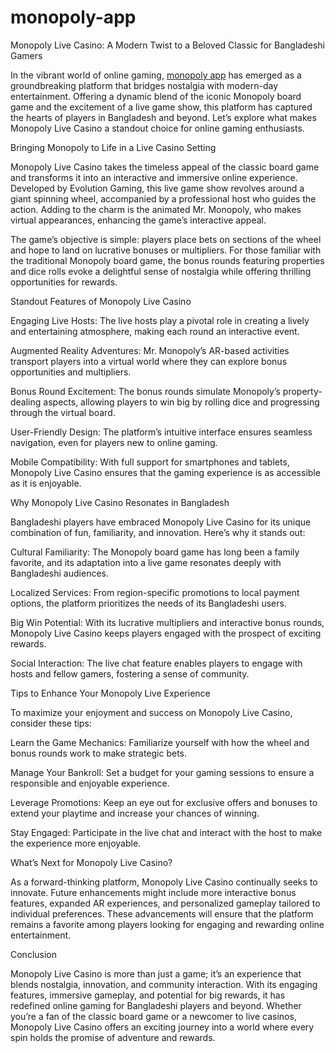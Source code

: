 # monopoly-app
Monopoly Live Casino: A Modern Twist to a Beloved Classic for Bangladeshi Gamers

In the vibrant world of online gaming, <a href=https://monopoly-live-casino.com/app/>monopoly app</a> has emerged as a groundbreaking platform that bridges nostalgia with modern-day entertainment. Offering a dynamic blend of the iconic Monopoly board game and the excitement of a live game show, this platform has captured the hearts of players in Bangladesh and beyond. Let’s explore what makes Monopoly Live Casino a standout choice for online gaming enthusiasts.

Bringing Monopoly to Life in a Live Casino Setting

Monopoly Live Casino takes the timeless appeal of the classic board game and transforms it into an interactive and immersive online experience. Developed by Evolution Gaming, this live game show revolves around a giant spinning wheel, accompanied by a professional host who guides the action. Adding to the charm is the animated Mr. Monopoly, who makes virtual appearances, enhancing the game’s interactive appeal.

The game’s objective is simple: players place bets on sections of the wheel and hope to land on lucrative bonuses or multipliers. For those familiar with the traditional Monopoly board game, the bonus rounds featuring properties and dice rolls evoke a delightful sense of nostalgia while offering thrilling opportunities for rewards.

Standout Features of Monopoly Live Casino

Engaging Live Hosts: The live hosts play a pivotal role in creating a lively and entertaining atmosphere, making each round an interactive event.

Augmented Reality Adventures: Mr. Monopoly’s AR-based activities transport players into a virtual world where they can explore bonus opportunities and multipliers.

Bonus Round Excitement: The bonus rounds simulate Monopoly’s property-dealing aspects, allowing players to win big by rolling dice and progressing through the virtual board.

User-Friendly Design: The platform’s intuitive interface ensures seamless navigation, even for players new to online gaming.

Mobile Compatibility: With full support for smartphones and tablets, Monopoly Live Casino ensures that the gaming experience is as accessible as it is enjoyable.

Why Monopoly Live Casino Resonates in Bangladesh

Bangladeshi players have embraced Monopoly Live Casino for its unique combination of fun, familiarity, and innovation. Here’s why it stands out:

Cultural Familiarity: The Monopoly board game has long been a family favorite, and its adaptation into a live game resonates deeply with Bangladeshi audiences.

Localized Services: From region-specific promotions to local payment options, the platform prioritizes the needs of its Bangladeshi users.

Big Win Potential: With its lucrative multipliers and interactive bonus rounds, Monopoly Live Casino keeps players engaged with the prospect of exciting rewards.

Social Interaction: The live chat feature enables players to engage with hosts and fellow gamers, fostering a sense of community.

Tips to Enhance Your Monopoly Live Experience

To maximize your enjoyment and success on Monopoly Live Casino, consider these tips:

Learn the Game Mechanics: Familiarize yourself with how the wheel and bonus rounds work to make strategic bets.

Manage Your Bankroll: Set a budget for your gaming sessions to ensure a responsible and enjoyable experience.

Leverage Promotions: Keep an eye out for exclusive offers and bonuses to extend your playtime and increase your chances of winning.

Stay Engaged: Participate in the live chat and interact with the host to make the experience more enjoyable.

What’s Next for Monopoly Live Casino?

As a forward-thinking platform, Monopoly Live Casino continually seeks to innovate. Future enhancements might include more interactive bonus features, expanded AR experiences, and personalized gameplay tailored to individual preferences. These advancements will ensure that the platform remains a favorite among players looking for engaging and rewarding online entertainment.

Conclusion

Monopoly Live Casino is more than just a game; it’s an experience that blends nostalgia, innovation, and community interaction. With its engaging features, immersive gameplay, and potential for big rewards, it has redefined online gaming for Bangladeshi players and beyond. Whether you’re a fan of the classic board game or a newcomer to live casinos, Monopoly Live Casino offers an exciting journey into a world where every spin holds the promise of adventure and rewards.
